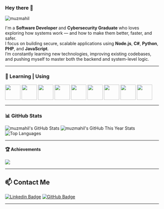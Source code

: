 ### Hey there 👋

<p align="left"> 
  <img src="https://komarev.com/ghpvc/?username=muzmahil&label=Profile%20views&color=0ff7f7&style=flat" alt="muzmahil" /> 
</p>

I'm a **Software Developer** and **Cybersecurity Graduate** who loves exploring how systems work — and how to make them better, faster, and safer.  
I focus on building secure, scalable applications using **Node.js**, **C#**, **Python**, **PHP**, and **JavaScript**.  
I’m constantly learning new technologies, improving existing codebases, and pushing myself to master both the backend and system-level logic.  

---

### 🧠 Learning | Using

<code><a href="https://nodejs.org/" target="_blank"><img height="50" src="https://www.vectorlogo.zone/logos/nodejs/nodejs-ar21.svg"></a></code>
<code><a href="https://www.python.org/" target="_blank"><img height="50" src="https://www.vectorlogo.zone/logos/python/python-ar21.svg"></a></code>
<code><a href="https://www.php.net/" target="_blank"><img height="50" src="https://www.vectorlogo.zone/logos/php/php-ar21.svg"></a></code>
<code><a href="https://dotnet.microsoft.com/" target="_blank"><img height="50" src="https://www.vectorlogo.zone/logos/dotnet/dotnet-ar21.svg"></a></code>
<code><a href="https://developer.mozilla.org/en-US/docs/Web/JavaScript" target="_blank"><img height="50" src="https://www.vectorlogo.zone/logos/javascript/javascript-ar21.svg"></a></code>
<code><a href="https://react.dev/" target="_blank"><img height="50" src="https://www.vectorlogo.zone/logos/reactjs/reactjs-ar21.svg"></a></code>
<code><a href="https://git-scm.com/" target="_blank"><img height="50" src="https://www.vectorlogo.zone/logos/git-scm/git-scm-ar21.svg"></a></code>
<code><a href="https://www.linux.org/" target="_blank"><img height="50" src="https://www.vectorlogo.zone/logos/linux/linux-ar21.svg"></a></code>
<code><a href="https://www.mysql.com/" target="_blank"><img height="50" src="https://www.vectorlogo.zone/logos/mysql/mysql-ar21.svg"></a></code>

---

### 📊 GitHub Stats

![muzmahil's GitHub Stats](https://github-readme-stats.vercel.app/api?username=muzmahil&show_icons=true&theme=radical&hide_border=true)
![muzmahil's GitHub This Year Stats](https://github-profile-summary-cards.vercel.app/api/cards/stats?username=muzmahil&theme=radical)
![Top Languages](https://github-readme-stats.vercel.app/api/top-langs/?username=muzmahil&layout=compact&theme=radical&hide_border=true)

---

#### 🏆 Achievements
<p align="left">
  <img src="https://github-profile-trophy.vercel.app/?username=muzmahil&theme=radical&no-frame=true&margin-w=5" />
</p>

---

## 📫 Contact Me

[![Linkedin Badge](https://img.shields.io/badge/linkedin-blue?style=for-the-badge&logo=linkedin&logoColor=white)](https://www.linkedin.com/in/furkan-%C3%A7entek-b043a0196/)
[![GitHub Badge](https://img.shields.io/badge/GitHub-000000?style=for-the-badge&logo=github&logoColor=white)](https://github.com/muzmahil)

---

